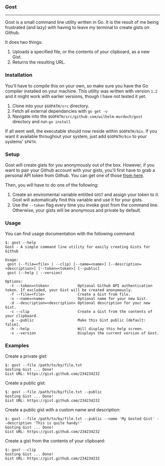 ### Gost
***
Gost is a small command line utility written in Go. It is the result of me being frustrated (and lazy) with having to leave my terminal to create gists on Github.

It does two things:

1. Uploads a specified file, or the contents of your clipboard, as a new Gist.
2. Returns the resulting URL.


### Installation
You'll have to compile this on your own, so make sure you have the Go compiler installed on your machine. This utility was written with version `1.2` and it might work with earlier versions, though I have not tested it yet.

1. Clone into your `$GOPATH/src` directory.
2. Fetch all external dependancies with `go get -v`
3. Navigate into the `$GOPATH/src/github.com/wilhelm-murdoch/gost` directory and run `go install`

If all went well, the executable should now reside within `$GOPATH/bin`. If you want it available throughout your system, just add `$GOPATH/bin` to your systems' `$PATH`.

### Setup
Gost will create gists for you anonymously out of the box. However, if you want to pair your Github account with your gists, you'll first have to grab a personal API token from Github. You can get one of those [from here](https://github.com/settings/applications).

Then, you will have to do one of the following:

1. Create an enviromental variable entitled `GOST` and assign your token to it. Gost will automatically find this variable and use it for your gists.
2. Use the `--token` flag every time you invoke gost from the command line. Otherwise, your gists will be anonymous and private by default.

### Usage

You can find usage documentation with the following command:

```
$: gost --help
Gost - A simple command line utility for easily creating Gists for Github

Usage:
 gost (--file=<file> | --clip) [--name=<name>] [--description=<description>] [--token=<token>] [--public]
 gost (--help | --version)

Options:
  -t --token=<token>             Optional Github API authentication token. If excluded, your Gist will be created anonymously.
  -f --file=<file>               Create a Gist from file.
  -n --name=<name>               Optional name for your new Gist.
  -d --description=<description> Optional description for your new Gist.
  -c --clip                      Create a Gist from the contents of your clipboard.
  -p --public                    Make this Gist public [default: false].
  -h --help                      Will display this help screen.
  -v --version                   Displays the current version of Gost.
```

### Examples

Create a private gist:

```
$: gost --file /path/to/by/file.txt
Gosting Gist ... Done!
Gist URL: https://gist.github.com/234234232
```

Create a public gist:

```
$: gost --file /path/to/by/file.txt --public
Gosting Gist ... Done!
Gist URL: https://gist.github.com/234234232
```

Create a public gist with a custom name and description:

```
$: gost --file /path/to/by/file.txt --public --name 'My Gosted Gist' --description 'This is quite handy!'
Gosting Gist ... Done!
Gist URL: https://gist.github.com/234234232
```

Create a gist from the contents of your clipboard:

```
$: gost --clip
Gosting Gist ... Done!
Gist URL: https://gist.github.com/234234232

```
